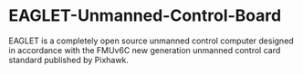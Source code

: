 # EAGLET-Unmanned-Control-Board
EAGLET is a completely open source unmanned control computer designed in accordance with the FMUv6C new generation unmanned control card standard published by Pixhawk.

